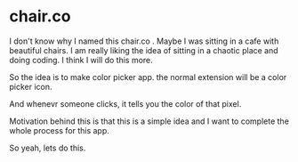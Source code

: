 # chair.co

I don't know why I named this chair.co . Maybe I was sitting in a cafe with beautiful chairs. I am really liking the idea of sitting in a chaotic place and doing coding. I think I will do this more. 

So the idea is to make color picker app. the normal extension will be a color picker icon. 

And whenevr someone clicks, it tells you the color of that pixel. 


Motivation behind this is that this is a simple idea and I want to complete the whole process for this app. 

So yeah, lets do this.
